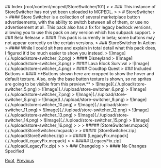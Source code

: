 <head><style>blockquote>* h5 { line-height:0!important } </style></head>
## Index [root/content/mcpedl/StoreSwitcher/101]
> > ### This instance of StoreSwitcher has not yet been uploaded to MCPEDL.
> 
> # StoreSwitcher
> #### Store Switcher is a collection of several marketplace button advertisements, with the ability to switch between all of them, or use no advertisement at all. This pack also has a fix for legacy bedrock versions, allowing you to use this pack on any version which has subpack support.
> ### Beta Release
> #### This pack is currently in beta; some buttons may not appear correctly on the certain versions.
> ### StoreSwitcher In Action
> #### While I could sit here and explain in total detail what this pack does, I figured it'd be much easier to show you instead.
> ![Image](././upload/store-switcher_2.png)
> #### Disneyland
> ![Image](././upload/store-switcher_3.png)
> #### Lava Block Survival
> ![Image](././upload/store-switcher_4.png)
> #### Cloudtop Quest
> ### Included Buttons
> #### **Buttons shown here are cropped to show the hover and default texture. Also, only the base button texture is shown, so no sprites are going to be visible from this preview.**
> ![Image](././upload/store-switcher_5.png)
> ![Image](././upload/store-switcher_6.png)
> ![Image](././upload/store-switcher_7.png)
> ![Image](././upload/store-switcher_8.png)
> ![Image](././upload/store-switcher_9.png)
> ![Image](././upload/store-switcher_10.png)
> ![Image](././upload/store-switcher_11.png)
> ![Image](././upload/store-switcher_12.png)
> ![Image](././upload/store-switcher_13.png)
> ![Image](././upload/store-switcher_14.png)
> ![Image](././upload/store-switcher_15.png)
> ![Image](././upload/store-switcher_16.png)
>
> > ##### [StoreSwitcher.mcpack](././upload/StoreSwitcher.mcpack)
> > ##### [StoreSwitcher.zip](././upload/StoreSwitcher.zip)
> > ##### [LegacyFix.mcpack](././upload/LegacyFix.mcpack)
> > ##### [LegacyFix.zip](././upload/LegacyFix.zip) 
>
> > ### Changelog
> > #### No Changes Specified

[Root](/), [Previous](.././)
